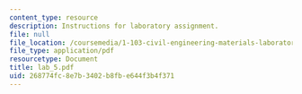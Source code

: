 ```yaml
---
content_type: resource
description: Instructions for laboratory assignment.
file: null
file_location: /coursemedia/1-103-civil-engineering-materials-laboratory-spring-2004/268774fc8e7b3402b8fbe644f3b4f371_lab_5.pdf
file_type: application/pdf
resourcetype: Document
title: lab_5.pdf
uid: 268774fc-8e7b-3402-b8fb-e644f3b4f371
---
```

